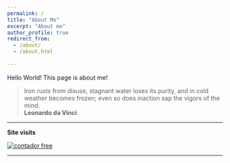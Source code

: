 ```yaml
---
permalink: /
title: "About Me"
excerpt: "About me"
author_profile: true
redirect_from: 
  - /about/
  - /about.html
  
---
```


Hello World!
This page is about me!


> Iron rusts from disuse, stagnant water loses its purity, and in cold weather becomes frozen; even so does inaction sap the vigors of the mind.  
> **Leonardo da Vinci**

---


**Site visits**
  
<a href='https://www.counter12.com'><img src='https://www.counter12.com/img-414y5yAz9Yxya3Zz-24.gif' border='0' alt='contador free'></a><script type='text/javascript' src='https://www.counter12.com/ad.js?id=414y5yAz9Yxya3Zz'></script>

---
